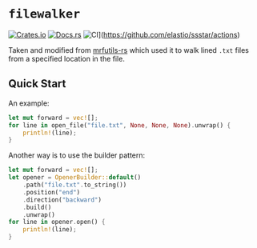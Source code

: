 # `filewalker`

[![Crates.io](https://img.shields.io/crates/v/ssstar.svg)](https://crates.io/crates/ssstar)
[![Docs.rs](https://docs.rs/ssstar/badge.svg)](https://docs.rs/ssstar)
![CI](https://github.com/elastio/ssstar/workflows/CI/badge.svg)](https://github.com/elastio/ssstar/actions)

Taken and modified from [mrfutils-rs](https://github.com/lukerhoads/mrfutils-rs) which used it to walk lined `.txt` files from a specified location in the file.

## Quick Start

An example:
```rust
let mut forward = vec![];
for line in open_file("file.txt", None, None, None).unwrap() {
    println!(line);
}
```

Another way is to use the builder pattern:
```rust
let mut forward = vec![];
let opener = OpenerBuilder::default()
    .path("file.txt".to_string())
    .position("end")
    .direction("backward")
    .build()
    .unwrap()
for line in opener.open() {
    println!(line);
}
```